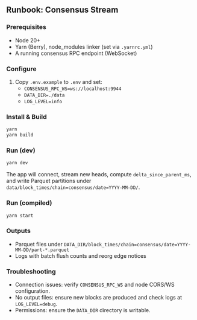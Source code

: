 ## Runbook: Consensus Stream

### Prerequisites

- Node 20+
- Yarn (Berry), node_modules linker (set via `.yarnrc.yml`)
- A running consensus RPC endpoint (WebSocket)

### Configure

1. Copy `.env.example` to `.env` and set:
   - `CONSENSUS_RPC_WS=ws://localhost:9944`
   - `DATA_DIR=./data`
   - `LOG_LEVEL=info`

### Install & Build

```bash
yarn
yarn build
```

### Run (dev)

```bash
yarn dev
```

The app will connect, stream new heads, compute `delta_since_parent_ms`, and write Parquet partitions under `data/block_times/chain=consensus/date=YYYY-MM-DD/`.

### Run (compiled)

```bash
yarn start
```

### Outputs

- Parquet files under `DATA_DIR/block_times/chain=consensus/date=YYYY-MM-DD/part-*.parquet`
- Logs with batch flush counts and reorg edge notices

### Troubleshooting

- Connection issues: verify `CONSENSUS_RPC_WS` and node CORS/WS configuration.
- No output files: ensure new blocks are produced and check logs at `LOG_LEVEL=debug`.
- Permissions: ensure the `DATA_DIR` directory is writable.
